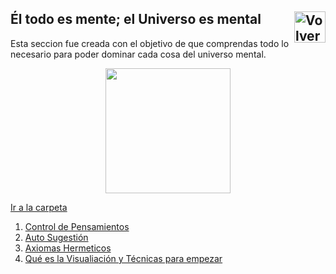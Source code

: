 ## Él todo es mente; el Universo es mental <a href="https://github.com/Ocul-LB/Projecto-LB/wiki"><img align="right" alt="Volver al inicio" title="Volver al inicio " src="https://i.imgur.com/GodtzYG.png" width=50></a>

Esta seccion fue creada con el objetivo de que comprendas todo lo necesario para poder dominar cada cosa del universo mental.

<p align="center"><img src="https://i.imgur.com/ozFCemH.jpg" height="200" lenght="200"></p>

[Ir a la carpeta](https://github.com/Ocul-LB/Projecto-LB/tree/master/La-Mente)

1. [Control de Pensamientos](https://github.com/Ocul-LB/Projecto-LB/blob/master/La-Mente/Control%20de%20Pensamientos.md)
2. [Auto Sugestión](https://github.com/Ocul-LB/Projecto-LB/blob/master/La-Mente/Auto%20Sugesti%C3%B3n.md)
3. [Axiomas Hermeticos](https://github.com/Ocul-LB/Projecto-LB/blob/master/La-Mente/Axiomas%20Hermeticos.md)
4. [Qué es la Visualiación y Técnicas para empezar](https://github.com/Ocul-LB/Projecto-LB/blob/master/La-Mente/Qu%C3%A9%20es%20la%20Visualiaci%C3%B3n%20y%20T%C3%A9cnicas%20para%20empezar.md)
